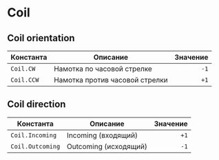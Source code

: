 # Coil

## Coil orientation
<!--startOrient-->
| Константа          | Описание                   | Значение |
|-------------------|----------------------------|----------:|
| `Coil.CW`         | Намотка по часовой стрелке  | `-1`     |
| `Coil.CCW`        | Намотка против часовой стрелки | `+1`    |
<!--endOrient-->

## Coil direction
<!--startDir-->
| Константа            | Описание           | Значение |
|---------------------|--------------------|----------:|
| `Coil.Incoming`     | Incoming (входящий) | `+1`     |
| `Coil.Outcoming`    | Outcoming (исходящий) | `-1`    |
<!--endDir-->